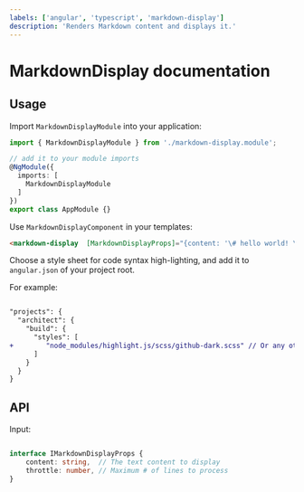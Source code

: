 ```yaml
---
labels: ['angular', 'typescript', 'markdown-display']
description: 'Renders Markdown content and displays it.'
---
```


# MarkdownDisplay documentation

## Usage

Import `MarkdownDisplayModule` into your application:

```ts
import { MarkdownDisplayModule } from './markdown-display.module';

// add it to your module imports
@NgModule({
  imports: [
    MarkdownDisplayModule
  ]
})
export class AppModule {}
```

Use `MarkdownDisplayComponent` in your templates:

```html
<markdown-display  [MarkdownDisplayProps]="{content: '\# hello world! \n This is a **Markdown** display component'}"></markdown-display>
```

Choose a style sheet for code syntax high-lighting, and add it to `angular.json` of your project root.

For example: 

``` diff

"projects": {
  "architect": {
    "build": {
      "styles": [
+        "node_modules/highlight.js/scss/github-dark.scss" // Or any other theme you wish
      ]
    }
  }
}

```

## API

Input:

``` typescript

interface IMarkdownDisplayProps {
    content: string,  // The text content to display
    throttle: number, // Maximum # of lines to process
}

```